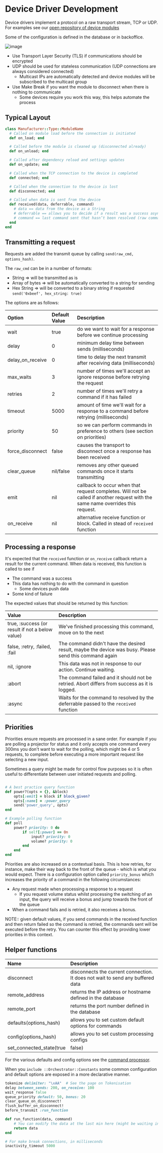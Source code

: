 # Device Driver Development

Device drivers implement a protocol on a raw transport stream, TCP or UDP.
For examples see our [open repository of device modules](https://github.com/acaprojects/aca-device-modules)

Some of the configuration is defined in the database or in backoffice.

![image](https://cloud.githubusercontent.com/assets/368013/15108556/e70b07e4-1619-11e6-8646-6a5af7d71caf.png)

* Use Transport Layer Security (TLS) if communications should be encrypted
* UDP should be used for stateless communication (UDP connections are always considered connected)
  * Multicast IPs are automatically detected and device modules will be subscribed to the multicast group
* Use Make Break if you want the module to disconnect when there is nothing to communicate
  * Some devices require you work this way, this helps automate the process

## Typical Layout

```ruby
class Manufacturer::Type::ModuleName
  # Called on module load before the connection is initiated
  def on_load; end

  # Called before the module is cleaned up (disconnected already)
  def on_unload; end

  # Called after dependency reload and settings updates
  def on_update; end

  # Called when the TCP connection to the device is completed
  def connected; end

  # Called when the connection to the device is lost
  def disconnected; end

  # Called when data is sent from the device
  def received(data, deferrable, command)
    # data == data from the device as a String
    # deferrable == allows you to decide if a result was a success asynchronously
    # command == last command sent that hasn’t been resolved (raw command + metadata)
  end
end
```

## Transmitting a request

Requests are added the transmit queue by calling `send(raw_cmd, options_hash)`.

The `raw_cmd` can be in a number of formats:
* String => will be transmitted as is
* Array of bytes => will be automatically converted to a string for sending
* Hex String => will be converted to a binary string if requested `send('0xbeef', hex_string: true)`

The options are as follows:

| Option | Default Value | Description |
| :--- | :--- | :--- |
| wait | true | do we want to wait for a response before we continue processing |
| delay | 0  | minimum delay time between sends (milliseconds) |
| delay_on_receive | 0 | time to delay the next transmit after receiving data (milliseconds) |
| max_waits | 3 | number of times we'll accept an ignore response before retrying the request |
| retries | 2 | number of times we'll retry a command if it has failed |
| timeout | 5000 | amount of time we'll wait for a response to a command before retrying (milliseconds) |
| priority | 50 | so we can perform commands in preference to others (see section on priorities) |
| force_disconnect | false | causes the transport to disconnect once a response has been received 
| clear_queue | nil/false | removes any other queued commands once it starts transmitting |
| emit | nil | callback to occur when that request completes. Will not be called if another request with the same name overrides this request. |
| on_receive | nil | alternative receive function or block. Called in stead of `received` function |


## Processing a response

It's expected that the `received` function or `on_receive` callback return a result for the current command. When data is received, this function is called to see if

* The command was a success
* This data has nothing to do with the command in question
  * Some devices push data
* Some kind of failure

The expected values that should be returned by this function:

| Value | Description |
| :--- | :--- |
| true, :success (or result if not a below value)  | We've finished processing this command, move on to the next |
| false, :retry, :failed, :fail | The command didn't have the desired result, maybe the device was busy. Please send this command again |
| nil, :ignore | This data was not in response to our action. Continue waiting. |
| :abort | The command failed and it should not be retried. Abort differs from success as it is logged. |
| :async | Waits for the command to resolved by the deferrable passed to the `received` function |


## Priorities

Priorities ensure requests are processed in a sane order. For example if you are polling a projector for status and it only accepts one command every 300ms you don't want to wait for the polling, which might be 4 or 5 requests, to complete before executing a more important request like selecting a new input.

Sometimes a query might be made for control flow purposes so it is often useful to differentiate between user initiated requests and polling.

```ruby

# A best practice query function
def power?(opts = {}, &block)
    opts[:emit] = block if block_given?
    opts[:name] = :power_query
    send('power_query', opts)
end

# Example polling function
def poll
    power? priority: 0 do
        if self[:power] == On
            input? priority: 0
            volume? priority: 0
        end
    end
end

```

Priorities are also increased on a contextual basis. This is how retries, for instance, make their way back to the front of the queue - which is what you would expect. There is a configuration option called `priority_bonus` which increases the priority of a command in the following circumstances:

* Any request made when processing a response to a request
  * If you request volume status whilst processing the switching of an input, the query will receive a bonus and jump towards the front of the queue
* When a command fails and is retried, it also receives a bonus.

NOTE:: given default values, if you send commands in the received function and then return failed so the command is retried, the commands sent will be executed before the retry. You can counter this effect by providing lower priorities in this context.


## Helper functions

| Name | Description |
| :--- | :--- |
| disconnect | disconnects the current connection. It does not wait to send any buffered data |
| remote_address | returns the IP address or hostname defined in the database |
| remote_port | returns the port number defined in the database |
| defaults(options_hash) | allows you to set custom default options for commands |
| config(options_hash) | allows you to set custom processing configs |
| set_connected_state(true|false) | overrides the default connection indicator (useful for UDP devices) |


For the various defaults and config options see the [command processor](https://github.com/advancedcontrol/engine/blob/master/lib/orchestrator/device/processor.rb).

When you `include ::Orchestrator::Constants` some common configuration and default options are exposed in a more declarative manner.

```ruby
tokenize delimiter: "\xAA"  # See the page on Tokenisation
delay between_sends: 200, on_receive: 100
wait_response false
queue_priority default: 50, bonus: 20
clear_queue_on_disconnect!
flush_buffer_on_disconnect!
before_transmit :run_function

def run_function(data, command)
    # You can modify the data at the last min here (might be waiting in the queue for awhile)
    return data
end

# For make break connections, in milliseconds
inactivity_timeout 5000
```

